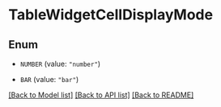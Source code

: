 # TableWidgetCellDisplayMode

## Enum


* `NUMBER` (value: `"number"`)

* `BAR` (value: `"bar"`)


[[Back to Model list]](../README.md#documentation-for-models) [[Back to API list]](../README.md#documentation-for-api-endpoints) [[Back to README]](../README.md)


